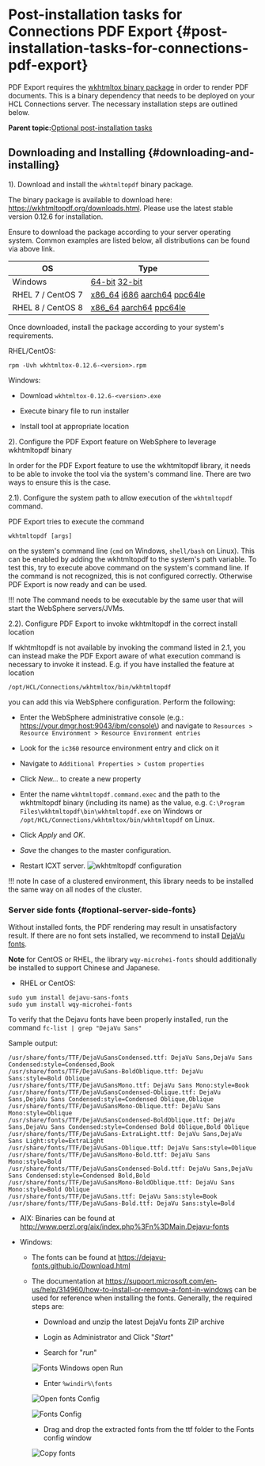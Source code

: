 # Post-installation tasks for Connections PDF Export {#post-installation-tasks-for-connections-pdf-export}

PDF Export requires the [wkhtmltox binary package](http://wkhtmltopdf.org/downloads.html) in order to render PDF documents. This is a binary dependency that needs to be deployed on your HCL Connections server. The necessary installation steps are outlined below.

**Parent topic:**[Optional post-installation tasks](../install/c_optional_post-install_tasks.md)

## Downloading and Installing {#downloading-and-installing}

1\). Download and install the `wkhtmltopdf` binary package.

The binary package is available to download here: https://wkhtmltopdf.org/downloads.html. Please use the latest stable version 0.12.6 for installation.

Ensure to download the package according to your server operating system. Common examples are listed below, all distributions can be found via above link.

|OS|Type|
|--|----|
|Windows|[64-bit](https://github.com/wkhtmltopdf/packaging/releases/download/0.12.6-1/wkhtmltox-0.12.6-1.msvc2015-win64.exe) [32-bit](https://github.com/wkhtmltopdf/packaging/releases/download/0.12.6-1/wkhtmltox-0.12.6-1.msvc2015-win32.exe)|
|RHEL 7 / CentOS 7|[x86\_64](https://github.com/wkhtmltopdf/packaging/releases/download/0.12.6-1/wkhtmltox-0.12.6-1.centos7.x86_64.rpm) [i686](https://github.com/wkhtmltopdf/packaging/releases/download/0.12.6-1/wkhtmltox-0.12.6-1.centos7.i686.rpm) [aarch64](https://github.com/wkhtmltopdf/packaging/releases/download/0.12.6-1/wkhtmltox-0.12.6-1.centos7.aarch64.rpm) [ppc64le](https://github.com/wkhtmltopdf/packaging/releases/download/0.12.6-1/wkhtmltox-0.12.6-1.centos7.ppc64le.rpm)|
|RHEL 8 / CentOS 8|[x86\_64](https://github.com/wkhtmltopdf/packaging/releases/download/0.12.6-1/wkhtmltox-0.12.6-1.centos8.x86_64.rpm) [aarch64](https://github.com/wkhtmltopdf/packaging/releases/download/0.12.6-1/wkhtmltox-0.12.6-1.centos8.aarch64.rpm) [ppc64le](https://github.com/wkhtmltopdf/packaging/releases/download/0.12.6-1/wkhtmltox-0.12.6-1.centos8.ppc64le.rpm)|

Once downloaded, install the package according to your system's requirements.

RHEL/CentOS:

```
rpm -Uvh wkhtmltox-0.12.6-<version>.rpm
```

Windows:

-   Download `wkhtmltox-0.12.6-<version>.exe`

-   Execute binary file to run installer

-   Install tool at appropriate location


2\). Configure the PDF Export feature on WebSphere to leverage wkhtmltopdf binary

In order for the PDF Export feature to use the wkhtmltopdf library, it needs to be able to invoke the tool via the system's command line. There are two ways to ensure this is the case.

2.1\). Configure the system path to allow execution of the `wkhtmltopdf` command.

PDF Export tries to execute the command

```
wkhtmltopdf [args]
```

on the system's command line \(`cmd` on Windows, `shell/bash` on Linux\). This can be enabled by adding the wkhtmltopdf to the system's path variable. To test this, try to execute above command on the system's command line. If the command is not recognized, this is not configured correctly. Otherwise PDF Export is now ready and can be used.

!!! note
    The command needs to be executable by the same user that will start the WebSphere servers/JVMs.

2.2\). Configure PDF Export to invoke wkhtmltopdf in the correct install location

If wkhtmltopdf is not available by invoking the command listed in 2.1, you can instead make the PDF Export aware of what execution command is necessary to invoke it instead. E.g. if you have installed the feature at location

```
/opt/HCL/Connections/wkhtmltox/bin/wkhtmltopdf
```

you can add this via WebSphere configuration. Perform the following:

-   Enter the WebSphere administrative console \(e.g.: https://your.dmgr.host:9043/ibm/console\) and navigate to `Resources > Resource Environment > Resource Environment entries`

-   Look for the `ic360` resource environment entry and click on it

-   Navigate to `Additional Properties > Custom properties`

-   Click *New...* to create a new property

-   Enter the name `wkhtmltopdf.command.exec` and the path to the wkhtmltopdf binary \(including its name\) as the value, e.g. `C:\Program Files\wkhtmltopdf\bin\wkhtmltopdf.exe` on Windows or `/opt/HCL/Connections/wkhtmltox/bin/wkhtmltopdf` on Linux.

-   Click *Apply* and *OK*.

-   *Save* the changes to the master configuration.

-   Restart ICXT server. ![wkhtmltopdf configuration](images/wkhtmltopdf_config.png)


!!! note
    In case of a clustered environment, this library needs to be installed the same way on all nodes of the cluster.

###  Server side fonts {#optional-server-side-fonts}

Without installed fonts, the PDF rendering may result in unsatisfactory result. If there are no font sets installed, we recommend to install [DejaVu fonts](https://dejavu-fonts.github.io/).

**Note** for CentOS or RHEL, the library `wqy-microhei-fonts` should additionally be installed to support Chinese and Japanese.

-   RHEL or CentOS:


```
sudo yum install dejavu-sans-fonts
sudo yum install wqy-microhei-fonts
```

To verify that the Dejavu fonts have been properly installed, run the command `fc-list | grep "DejaVu Sans"`

Sample output:

```
/usr/share/fonts/TTF/DejaVuSansCondensed.ttf: DejaVu Sans,DejaVu Sans Condensed:style=Condensed,Book
/usr/share/fonts/TTF/DejaVuSans-BoldOblique.ttf: DejaVu Sans:style=Bold Oblique
/usr/share/fonts/TTF/DejaVuSansMono.ttf: DejaVu Sans Mono:style=Book
/usr/share/fonts/TTF/DejaVuSansCondensed-Oblique.ttf: DejaVu Sans,DejaVu Sans Condensed:style=Condensed Oblique,Oblique
/usr/share/fonts/TTF/DejaVuSansMono-Oblique.ttf: DejaVu Sans Mono:style=Oblique
/usr/share/fonts/TTF/DejaVuSansCondensed-BoldOblique.ttf: DejaVu Sans,DejaVu Sans Condensed:style=Condensed Bold Oblique,Bold Oblique
/usr/share/fonts/TTF/DejaVuSans-ExtraLight.ttf: DejaVu Sans,DejaVu Sans Light:style=ExtraLight
/usr/share/fonts/TTF/DejaVuSans-Oblique.ttf: DejaVu Sans:style=Oblique
/usr/share/fonts/TTF/DejaVuSansMono-Bold.ttf: DejaVu Sans Mono:style=Bold
/usr/share/fonts/TTF/DejaVuSansCondensed-Bold.ttf: DejaVu Sans,DejaVu Sans Condensed:style=Condensed Bold,Bold
/usr/share/fonts/TTF/DejaVuSansMono-BoldOblique.ttf: DejaVu Sans Mono:style=Bold Oblique
/usr/share/fonts/TTF/DejaVuSans.ttf: DejaVu Sans:style=Book
/usr/share/fonts/TTF/DejaVuSans-Bold.ttf: DejaVu Sans:style=Bold
```

-   AIX: Binaries can be found at http://www.perzl.org/aix/index.php%3Fn%3DMain.Dejavu-fonts

-   Windows:

    -   The fonts can be found at https://dejavu-fonts.github.io/Download.html

    -   The documentation at https://support.microsoft.com/en-us/help/314960/how-to-install-or-remove-a-font-in-windows can be used for reference when installing the fonts. Generally, the required steps are:

        -   Download and unzip the latest DejaVu fonts ZIP archive

        -   Login as Administrator and Click "*Start*"

        -   Search for "*run*"

        ![Fonts Windows open Run](images/fonts-win_01.png)

        -   Enter `%windir%\fonts`

        ![Open fonts Config](images/fonts-win_02.png)

        ![Fonts Config](images/fonts-win_03.png)

        -   Drag and drop the extracted fonts from the ttf folder to the Fonts config window

        ![Copy fonts](images/fonts-win_04.png)


